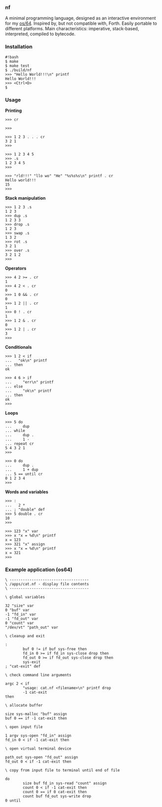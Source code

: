 ### nf ###

A minimal programming language, designed as an interactive environment for my [os/64](https://bitbucket.org/qx89l4/os64). Inspired by, but not compatible with, Forth.  Easily portable to different platforms.  Main characteristics: imperative, stack-based, interpreted, compiled to bytecode.

### Installation ###

```
#!bash
$ make
$ make test
$ ./build/nf
>>> "Hello World!!!\n" printf
Hello World!!!
>>> <Ctrl+D>
$ 
```

### Usage ###

**Printing**
```
>>> cr

>>>

>>> 1 2 3 . . . cr
3 2 1
>>>

>>> 1 2 3 4 5
>>> .s
1 2 3 4 5
>>>

>>> "rld!!!" "llo wo" "He" "%s%s%s\n" printf . cr
Hello world!!!
15
>>>
```

**Stack manipulation**
```
>>> 1 2 3 .s
1 2 3
>>> dup .s
1 2 3 3
>>> drop .s
1 2 3
>>> swap .s
1 3 2
>>> rot .s
3 2 1
>>> over .s
3 2 1 2
>>>
```

**Operators**
```
>>> 4 2 >= . cr
1 
>>> 4 2 < . cr
0
>>> 1 0 && . cr
0
>>> 1 2 || . cr
1
>>> 0 ! . cr
1
>>> 1 2 & . cr
0
>>> 1 2 | . cr
3
>>>
```

**Conditionals**
```
>>> 1 2 < if
...   "ok\n" printf
... then
ok

>>> 4 6 > if
...     "err\n" printf
... else
...     "ok\n" printf
... then
ok
>>>
```

**Loops**
```
>>> 5 do
...     dup
... while
...     dup .
...     1 -
... repeat cr
5 4 3 2 1
>>>

>>> 0 do
...     dup .
...     1 + dup
... 5 == until cr
0 1 2 3 4
>>>
```

**Words and variables**
```
>>> :
...   2 *
... ; "double" def
>>> 5 double . cr
10
>>>

>>> 123 "x" var
>>> x "x = %d\n" printf
x = 123
>>> 321 "x" assign
>>> x "x = %d\n" printf
x = 321
>>>
```

### Example application (os64) ###

```
\ ------------------------------------
\ /apps/cat.nf - display file contents
\ ------------------------------------

\ global variables

32 "size" var
0 "buf" var
-1 "fd_in" var
-1 "fd_out" var
0 "count" var
"/dev/vt" "path_out" var

\ cleanup and exit

:
        buf 0 != if buf sys-free then
        fd_in 0 >= if fd_in sys-close drop then
        fd_out 0 >= if fd_out sys-close drop then
        sys-exit
; "cat-exit" def

\ check command line arguments

argc 2 < if
        "usage: cat.nf <filename>\n" printf drop
        -1 cat-exit
then

\ allocate buffer

size sys-malloc "buf" assign
buf 0 == if -1 cat-exit then

\ open input file

1 argv sys-open "fd_in" assign
fd_in 0 < if -1 cat-exit then

\ open virtual terminal device

path_out sys-open "fd_out" assign
fd_out 0 < if -1 cat-exit then

\ copy from input file to terminal until end of file

do
        size buf fd_in sys-read "count" assign
        count 0 < if -1 cat-exit then
        count 0 == if 0 cat-exit then
        count buf fd_out sys-write drop
0 until
```
